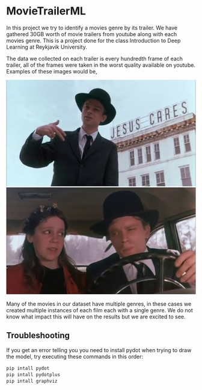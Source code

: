 # MovieTrailerML

In this project we try to identify a movies genre by its trailer. We have gathered 30GB worth of movie trailers from youtube along with each movies genre. This is a project done for the class Introduction to Deep Learning at Reykjavik University.

The data we collected on each trailer is every hundredth frame of each trailer, all of the frames were taken in the worst quality available on youtube. Examples of these images would be, 

![Alt text](./eximg1.jpg?raw=true "Title")
![Alt text](./eximg2.jpg?raw=true "Title")

Many of the movies in our dataset have multiple genres, in these cases we created multiple instances of each film each with a single genre. We do not know what impact this will have on the results but we are excited to see.

## Troubleshooting
If you get an error telling you you need to install pydot when trying to draw the model, try executing these commands in this order:
```sh
pip intall pydot
pip intall pydotplus
pip intall graphviz
```